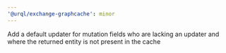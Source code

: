 ```yaml
---
'@urql/exchange-graphcache': minor
---
```


Add a default updater for mutation fields who are lacking an updater and where the returned entity is not present in the cache
